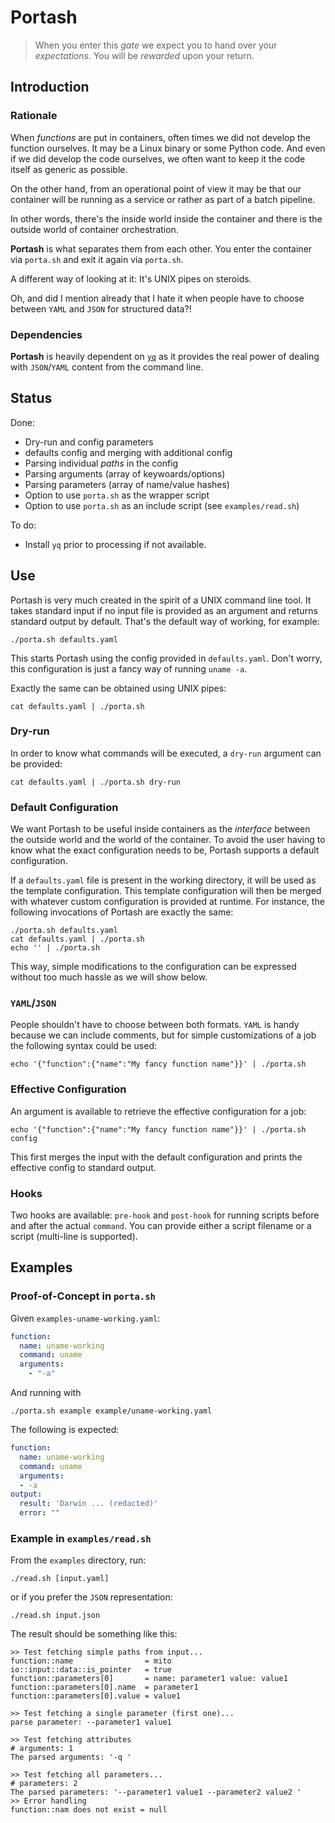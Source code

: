 # Portash

> When you enter this _gate_ we expect you to hand over your _expectations_. 
You will be _rewarded_ upon your return.

## Introduction

### Rationale

When _functions_ are put in containers, often times we did not develop the 
function ourselves. It may be a Linux binary or some Python code. And even if 
we did develop the code ourselves, we often want to keep it the code itself as 
generic as possible.

On the other hand, from an operational point of view it may be that our 
container will be running as a service or rather as part of a batch pipeline.

In other words, there's the inside world inside the container and there is the 
outside world of container orchestration.

__Portash__ is what separates them from each other. You enter the container via 
`porta.sh` and exit it again via `porta.sh`.

A different way of looking at it: It's UNIX pipes on steroids.

Oh, and did I mention already that I hate it when people have to choose between
`YAML` and `JSON` for structured data?!

### Dependencies

__Portash__ is heavily dependent on 
[`yq`](https://github.com/jlordiales/jyparser)
as it provides the real power of dealing with `JSON`/`YAML` content from the
command line.

## Status

Done:

- Dry-run and config parameters
- defaults config and merging with additional config
- Parsing individual _paths_ in the config
- Parsing arguments (array of keywoards/options)
- Parsing parameters (array of name/value hashes)
- Option to use `porta.sh` as the wrapper script
- Option to use `porta.sh` as an include script (see `examples/read.sh`)

To do:

- Install `yq` prior to processing if not available.

## Use

Portash is very much created in the spirit of a UNIX command line tool. It 
takes standard input if no input file is provided as an argument and returns 
standard output by default. That's the default way of working, for example:

```
./porta.sh defaults.yaml
```

This starts Portash using the config provided in `defaults.yaml`. Don't worry, 
this configuration is just a fancy way of running `uname -a`.

Exactly the same can be obtained using UNIX pipes:

```
cat defaults.yaml | ./porta.sh
```

### Dry-run

In order to know what commands will be executed, a `dry-run` argument can be 
provided:

```
cat defaults.yaml | ./porta.sh dry-run
```

### Default Configuration

We want Portash to be useful inside containers as the _interface_ between the 
outside world and the world of the container. To avoid the user having to know 
what the exact configuration needs to be, Portash supports a default
configuration.

If a `defaults.yaml` file is present in the working directory, it will be used 
as the template configuration. This template configuration will then be merged 
with whatever custom configuration is provided at runtime. For instance, the 
following invocations of Portash are exactly the same:

```
./porta.sh defaults.yaml
cat defaults.yaml | ./porta.sh
echo '' | ./porta.sh
```

This way, simple modifications to the configuration can be expressed without 
too much hassle as we will show below.

### `YAML`/`JSON`

People shouldn't have to choose between both formats. `YAML` is handy because 
we can include comments, but for simple customizations of a job the following 
syntax could be used:

```
echo '{"function":{"name":"My fancy function name"}}' | ./porta.sh
```

### Effective Configuration

An argument is available to retrieve the effective configuration for a job:

```
echo '{"function":{"name":"My fancy function name"}}' | ./porta.sh config
```

This first merges the input with the default configuration and prints the 
effective config to standard output.

### Hooks

Two hooks are available: `pre-hook` and `post-hook` for running scripts before 
and after the actual `command`. You can provide either a script filename or a 
script (multi-line is supported).

## Examples

### Proof-of-Concept in `porta.sh`

Given `examples-uname-working.yaml`:

```yaml
function:
  name: uname-working
  command: uname
  arguments:
    - "-a"
```

And running with

    ./porta.sh example example/uname-working.yaml

The following is expected:

```yaml
function:
  name: uname-working
  command: uname
  arguments:
  - -a
output:
  result: 'Darwin ... (redacted)'
  error: ""
```

### Example in `examples/read.sh`

From the `examples` directory, run:

    ./read.sh [input.yaml]

or if you prefer the `JSON` representation:

    ./read.sh input.json

The result should be something like this:

```
>> Test fetching simple paths from input...
function::name                = mito
io::input::data::is_pointer   = true
function::parameters[0]       = name: parameter1 value: value1
function::parameters[0].name  = parameter1
function::parameters[0].value = value1

>> Test fetching a single parameter (first one)...
parse parameter: --parameter1 value1

>> Test fetching attributes
# arguments: 1
The parsed arguments: '-q '

>> Test fetching all parameters...
# parameters: 2
The parsed parameters: '--parameter1 value1 --parameter2 value2 '
>> Error handling
function::nam does not exist = null
```
